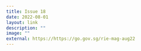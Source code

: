 ```yaml
---
title: Issue 18
date: 2022-08-01
layout: link
description: ""
image: ""
external: https://https://go.gov.sg/rie-mag-aug22
---
```


